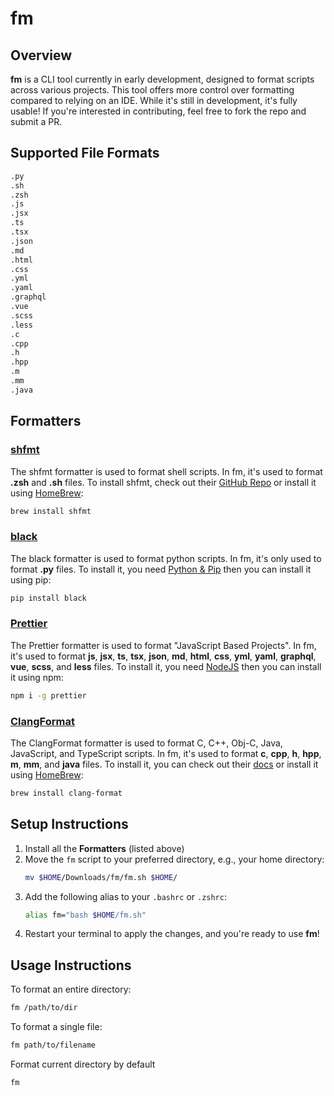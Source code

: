 # fm

## Overview

**fm** is a CLI tool currently in early development, designed to format scripts across various projects. This tool offers more control over formatting compared to relying on an IDE. While it's still in development, it's fully usable! If you're interested in contributing, feel free to fork the repo and submit a PR.

## Supported File Formats

```bash
.py
.sh
.zsh
.js
.jsx
.ts
.tsx
.json
.md
.html
.css
.yml
.yaml
.graphql
.vue
.scss
.less
.c
.cpp
.h
.hpp
.m
.mm
.java
```

## Formatters

### [shfmt](https://github.com/mvdan/sh)

The shfmt formatter is used to format shell scripts. In fm, it's used to format **.zsh** and **.sh** files. To install shfmt, check out their [GitHub Repo](https://github.com/mvdan/sh) or install it using [HomeBrew](https://brew.sh/):

```bash
brew install shfmt
```

### [black](https://github.com/psf/black)

The black formatter is used to format python scripts. In fm, it's only used to format **.py** files. To install it, you need [Python & Pip](https://www.python.org/) then you can install it using pip:

```bash
pip install black
```

### [Prettier](https://www.npmjs.com/package/prettier)

The Prettier formatter is used to format "JavaScript Based Projects". In fm, it's used to format **js**, **jsx**, **ts**, **tsx**, **json**, **md**, **html**, **css**, **yml**, **yaml**, **graphql**, **vue**, **scss**, and **less** files. To install it, you need [NodeJS](https://nodejs.org/en) then you can install it using npm:

```bash
npm i -g prettier
```

### [ClangFormat](https://clang.llvm.org/docs/ClangFormat.html)

The ClangFormat formatter is used to format C, C++, Obj-C, Java, JavaScript, and TypeScript scripts. In fm, it's used to format **c**, **cpp**, **h**, **hpp**, **m**, **mm**, and **java** files. To install it, you can check out their [docs](https://clang.llvm.org/docs/ClangFormat.html) or install it using [HomeBrew](https://brew.sh/):

```bash
brew install clang-format
```

## Setup Instructions

1. Install all the **Formatters** (listed above)
2. Move the `fm` script to your preferred directory, e.g., your home directory:
   ```bash
   mv $HOME/Downloads/fm/fm.sh $HOME/
   ```
3. Add the following alias to your `.bashrc` or `.zshrc`:
   ```bash
   alias fm="bash $HOME/fm.sh"
   ```
4. Restart your terminal to apply the changes, and you're ready to use **fm**!

## Usage Instructions

To format an entire directory:

```bash
fm /path/to/dir
```

To format a single file:

```bash
fm path/to/filename
```

Format current directory by default

```bash
fm
```
